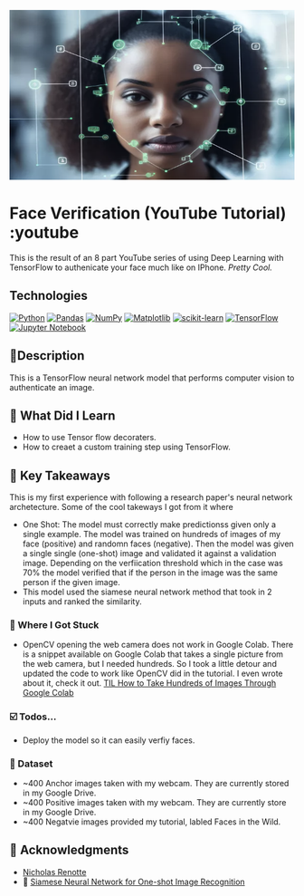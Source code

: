 <p align="center">
   <img src="https://github.com/AishaEvering/FaceVerification/blob/main/FaceVerification.png" alt="Face Verfication" width="600" height="300">
</p>

# Face Verification (YouTube Tutorial) :youtube

This is the result of an 8 part YouTube series of using Deep Learning with TensorFlow to authenicate your face much like on IPhone.  *Pretty Cool.*

## Technologies
[![Python](https://img.shields.io/badge/python-3670A0?style=for-the-badge&logo=python&logoColor=ffdd54)](https://www.python.org/)
[![Pandas](https://img.shields.io/badge/pandas-%23150458.svg?style=for-the-badge&logo=pandas&logoColor=white)](https://pandas.pydata.org/)
[![NumPy](https://img.shields.io/badge/numpy-%23013243.svg?style=for-the-badge&logo=numpy&logoColor=white)](https://numpy.org/)
[![Matplotlib](https://img.shields.io/badge/Matplotlib-%23ffffff.svg?style=for-the-badge&logo=Matplotlib&logoColor=black)](https://matplotlib.org/)
[![scikit-learn](https://img.shields.io/badge/scikit--learn-%23F7931E.svg?style=for-the-badge&logo=scikit-learn&logoColor=white)](https://scikit-learn.org/stable/)
[![TensorFlow](https://img.shields.io/badge/TensorFlow-%23FF6F00.svg?style=for-the-badge&logo=TensorFlow&logoColor=white)](https://www.tensorflow.org/)
[![Jupyter Notebook](https://img.shields.io/badge/jupyter-%23FA0F00.svg?style=for-the-badge&logo=jupyter&logoColor=white)](https://jupyter.org/)

## 📃Description

This is a TensorFlow neural network model that performs computer vision to authenticate an image.

## 🏫 What Did I Learn

* How to use Tensor flow decoraters.
* How to creaet a custom training step using TensorFlow.

## 🔑 Key Takeaways

This is my first experience with following a research paper's neural network archetecture.  Some of the cool takeways I got from it where
* One Shot: The model must correctly make predictionss given only a single example.  The model was trained on hundreds of images of my face (positive) and randomn faces (negative). Then the model was given a single single (one-shot) image and validated it against a validation image.  Depending on the verfiication threshold which in the case was 70% the model verified that if the person in the image was the same person if the given image.
* This model used the siamese neural network method that took in 2 inputs and ranked the similarity.


### 😤 Where I Got Stuck

* OpenCV opening the web camera does not work in Google Colab.  There is a snippet available on Google Colab that takes a single picture from the web camera, but I needed hundreds.  So I took a little detour and updated the code to work like OpenCV did in the tutorial.  I even wrote about it, check it out. [TIL How to Take Hundreds of Images Through Google Colab](https://dev.to/aishaevering/til-how-to-take-hundred-of-images-through-google-colab-3bbo)

### ☑️ Todos...

* Deploy the model so it can easily verfiy faces.
  
### 📖 Dataset

* ~400 Anchor images taken with my webcam.  They are currently stored in my Google Drive.
* ~400 Positive images taken with my webcam.  They are currently store in my Google Drive.
* ~400 Negatvie images provided my tutorial, labled Faces in the Wild. 
  
## 🙏 Acknowledgments

* [Nicholas Renotte]([https://github.com/matiassingers/awesome-readme](https://www.youtube.com/watch?v=bK_k7eebGgc&list=PLgNJO2hghbmhHuhURAGbe6KWpiYZt0AMH))
* 📑 [Siamese Neural Network for One-shot Image Recognition]([https://gist.github.com/PurpleBooth/109311bb0361f32d87a2](https://www.cs.cmu.edu/~rsalakhu/papers/oneshot1.pdf))
